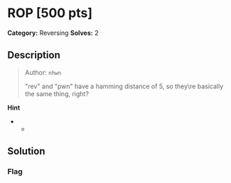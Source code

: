 # ROP [500 pts]

**Category:** Reversing
**Solves:** 2

## Description
><p>Author: <code>nhwn</code></p><p>"rev" and "pwn" have a hamming distance of 5, so they\re basically the same thing, right?</p>

**Hint**
* -

## Solution

### Flag

